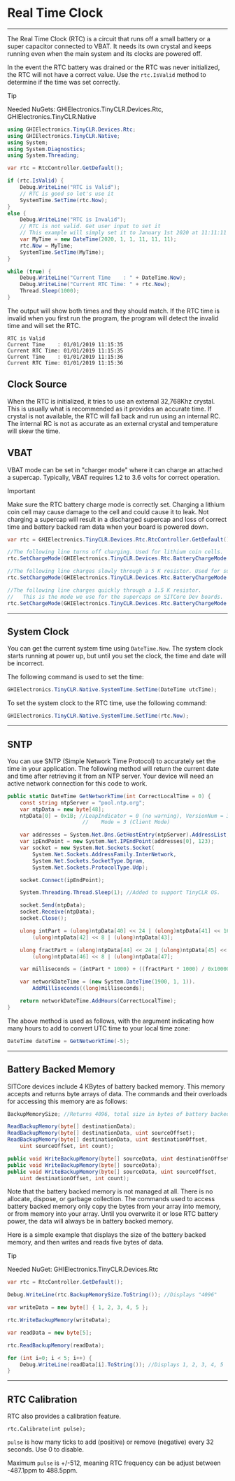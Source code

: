 # Real Time Clock
---
The Real Time Clock (RTC) is a circuit that runs off a small battery or a super capacitor connected to VBAT. It needs its own crystal and keeps running even when the main system and its clocks are powered off.

In the event the RTC battery was drained or the RTC was never initialized, the RTC will not have a correct value. Use the `rtc.IsValid` method to determine if the time was set correctly.


> [!Tip]
> Needed NuGets: GHIElectronics.TinyCLR.Devices.Rtc, GHIElectronics.TinyCLR.Native

```cs
using GHIElectronics.TinyCLR.Devices.Rtc;
using GHIElectronics.TinyCLR.Native;
using System;
using System.Diagnostics;
using System.Threading;

var rtc = RtcController.GetDefault();

if (rtc.IsValid) {
    Debug.WriteLine("RTC is Valid");
    // RTC is good so let's use it
    SystemTime.SetTime(rtc.Now);
}
else {
    Debug.WriteLine("RTC is Invalid");
    // RTC is not valid. Get user input to set it
    // This example will simply set it to January 1st 2020 at 11:11:11
    var MyTime = new DateTime(2020, 1, 1, 11, 11, 11);
    rtc.Now = MyTime;
    SystemTime.SetTime(MyTime);
}

while (true) {
    Debug.WriteLine("Current Time    : " + DateTime.Now);
    Debug.WriteLine("Current RTC Time: " + rtc.Now);
    Thread.Sleep(1000);
}
```

The output will show both times and they should match. If the RTC time is invalid when you first run the program, the program will detect the invalid time and will set the RTC.

```
RTC is Valid
Current Time    : 01/01/2019 11:15:35
Current RTC Time: 01/01/2019 11:15:35
Current Time    : 01/01/2019 11:15:36
Current RTC Time: 01/01/2019 11:15:36
```

## Clock Source
When the RTC is initialized, it tries to use an external 32,768Khz crystal. This is usually what is recommended as it provides an accurate time. If crystal is not available, the RTC will fall back and run using an internal RC. The internal RC is not as accurate as an external crystal and temperature will skew the time.

## VBAT

VBAT mode can be set in "charger mode" where it can charge an attached a supercap. Typically, VBAT requires 1.2 to 3.6 volts for correct operation.

> [!Important]
> Make sure the RTC battery charge mode is correctly set. Charging a lithium coin cell may cause damage to the cell and could cause it to leak. Not charging a supercap will result in a discharged supercap and loss of correct time and battery backed ram data when your board is powered down.

```cs
var rtc = GHIElectronics.TinyCLR.Devices.Rtc.RtcController.GetDefault();

//The following line turns off charging. Used for lithium coin cells.
rtc.SetChargeMode(GHIElectronics.TinyCLR.Devices.Rtc.BatteryChargeMode.None);

//The following line charges slowly through a 5 K resistor. Used for supercaps.
rtc.SetChargeMode(GHIElectronics.TinyCLR.Devices.Rtc.BatteryChargeMode.Slow);

//The following line charges quickly through a 1.5 K resistor.
//   This is the mode we use for the supercaps on SITCore Dev boards.
rtc.SetChargeMode(GHIElectronics.TinyCLR.Devices.Rtc.BatteryChargeMode.Fast);
```

---

## System Clock

You can get the current system time using `DateTime.Now`. The system clock starts running at power up, but until you set the clock, the time and date will be incorrect. 

The following command is used to set the time:

```cs
GHIElectronics.TinyCLR.Native.SystemTime.SetTime(DateTime utcTime);
```

To set the system clock to the RTC time, use the following command:

```cs
GHIElectronics.TinyCLR.Native.SystemTime.SetTime(rtc.Now);
```

---

## SNTP

You can use SNTP (Simple Network Time Protocol) to accurately set the time in your application. The following method will return the current date and time after retrieving it from an NTP server. Your device will need an active network connection for this code to work.

```cs
public static DateTime GetNetworkTime(int CorrectLocalTime = 0) {
    const string ntpServer = "pool.ntp.org";
    var ntpData = new byte[48];
    ntpData[0] = 0x1B; //LeapIndicator = 0 (no warning), VersionNum = 3 (IPv4 only),
                        //    Mode = 3 (Client Mode)

    var addresses = System.Net.Dns.GetHostEntry(ntpServer).AddressList;
    var ipEndPoint = new System.Net.IPEndPoint(addresses[0], 123);
    var socket = new System.Net.Sockets.Socket(
        System.Net.Sockets.AddressFamily.InterNetwork,
        System.Net.Sockets.SocketType.Dgram,
        System.Net.Sockets.ProtocolType.Udp);

    socket.Connect(ipEndPoint);

    System.Threading.Thread.Sleep(1); //Added to support TinyCLR OS.

    socket.Send(ntpData);
    socket.Receive(ntpData);
    socket.Close();

    ulong intPart = (ulong)ntpData[40] << 24 | (ulong)ntpData[41] << 16 |
        (ulong)ntpData[42] << 8 | (ulong)ntpData[43];

    ulong fractPart = (ulong)ntpData[44] << 24 | (ulong)ntpData[45] << 16 |
        (ulong)ntpData[46] << 8 | (ulong)ntpData[47];

    var milliseconds = (intPart * 1000) + ((fractPart * 1000) / 0x100000000L);

    var networkDateTime = (new System.DateTime(1900, 1, 1)).
        AddMilliseconds((long)milliseconds);

    return networkDateTime.AddHours(CorrectLocalTime);
}
```

The above method is used as follows, with the argument indicating how many hours to add to convert UTC time to your local time zone:

```cs
DateTime dateTime = GetNetworkTime(-5);
```

---

## Battery Backed Memory

SITCore devices include 4 KBytes of battery backed memory. This memory accepts and returns byte arrays of data. The commands and their overloads for accessing this memory are as follows:

```cs
BackupMemorySize; //Returns 4096, total size in bytes of battery backed memory.

ReadBackupMemory(byte[] destinationData);
ReadBackupMemory(byte[] destinationData, uint sourceOffset);
ReadBackupMemory(byte[] destinationData, uint destinationOffset,
    uint sourceOffset, int count);

public void WriteBackupMemory(byte[] sourceData, uint destinationOffset);
public void WriteBackupMemory(byte[] sourceData);
public void WriteBackupMemory(byte[] sourceData, uint sourceOffset,
    uint destinationOffset, int count);
```

Note that the battery backed memory is not managed at all. There is no allocate, dispose, or garbage collection. The commands used to access battery backed memory only copy the bytes from your array into memory, or from memory into your array. Until you overwrite it or lose RTC battery power, the data will always be in battery backed memory.

Here is a simple example that displays the size of the battery backed memory, and then writes and reads five bytes of data.

> [!Tip]
> Needed NuGet: GHIElectronics.TinyCLR.Devices.Rtc

```cs
var rtc = RtcController.GetDefault();

Debug.WriteLine(rtc.BackupMemorySize.ToString()); //Displays "4096"

var writeData = new byte[] { 1, 2, 3, 4, 5 };

rtc.WriteBackupMemory(writeData);

var readData = new byte[5];

rtc.ReadBackupMemory(readData);

for (int i=0; i < 5; i++) {
    Debug.WriteLine(readData[i].ToString()); //Displays 1, 2, 3, 4, 5
}
```

---

## RTC Calibration

RTC also provides a calibration feature. 

```
rtc.Calibrate(int pulse);
```
`pulse` is how many ticks to add (positive) or remove (negative) every 32 seconds. Use 0 to disable.

Maximum `pulse` is +/-512, meaning RTC frequency can be adjust between -487.1ppm to 488.5ppm.
